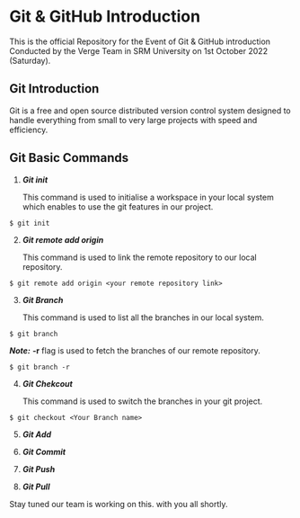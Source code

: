 # Git & GitHub Introduction

This is the official Repository for the Event of Git & GitHub introduction Conducted by the Verge Team in SRM University on 1st October 2022 (Saturday).

## Git Introduction
Git is a free and open source distributed version control system designed to handle everything from small to very large projects with speed and efficiency.

## Git Basic Commands

1. ***Git init***

    This command is used to  initialise a workspace in your local system which enables to use the git features in our project.

```
$ git init
```

2. ***Git remote add origin***
    
    This command is used to link the remote repository to our local repository.

```
$ git remote add origin <your remote repository link>
```

3. ***Git Branch***
    
    This command is used to list all the branches in our local system.

```
$ git branch
```

***Note:*** **-r** flag is used to fetch the branches of our remote repository.

```
$ git branch -r
```

4. ***Git Chekcout***

    This command is used to switch the branches in your git project.

```
$ git checkout <Your Branch name>
```

5. ***Git Add***

6. ***Git Commit***

7. ***Git Push***

8. ***Git Pull***

Stay tuned our team is working on this.
with you all shortly.